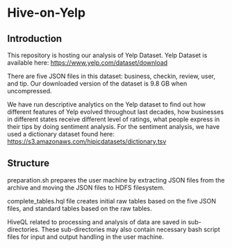 ﻿# Hive-on-Yelp
## Introduction

This repository is hosting our analysis of Yelp Dataset. Yelp Dataset is available here: https://www.yelp.com/dataset/download

There are five JSON files in this dataset: business, checkin, review, user, and tip. Our downloaded version of the dataset is 9.8 GB when uncompressed. 

We have run descriptive analytics on the Yelp dataset to find out how different features of Yelp evolved throughout last decades, how businesses in different states receive different level of ratings, what people express in their tips by doing sentiment analysis. 
For the sentiment analysis, we have used a dictionary dataset found here: https://s3.amazonaws.com/hipicdatasets/dictionary.tsv

## Structure

preparation.sh prepares the user machine by extracting JSON files from the archive and moving the JSON files to HDFS filesystem.

complete_tables.hql file creates initial raw tables based on the five JSON files, and standard tables based on the raw tables. 

HiveQL related to processing and analysis of data are saved in sub-directories. These sub-directories may also contain necessary bash script files for input and output handling in the user machine.

